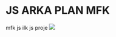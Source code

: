 <h1 align-center>JS ARKA PLAN MFK</h2>
mfk js ilk js proje
<img src="https://github.com/MFKORKMAZ42/arkaplan/blob/master/krv.jpg">


